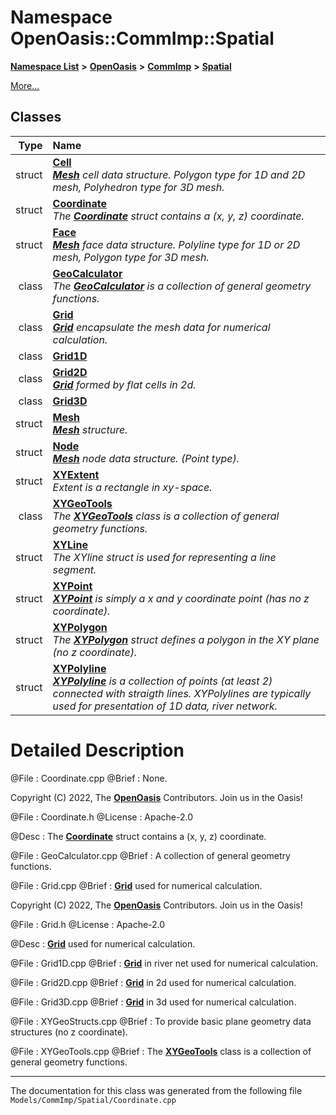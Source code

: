 

# Namespace OpenOasis::CommImp::Spatial



[**Namespace List**](namespaces.md) **>** [**OpenOasis**](namespace_open_oasis.md) **>** [**CommImp**](namespace_open_oasis_1_1_comm_imp.md) **>** [**Spatial**](namespace_open_oasis_1_1_comm_imp_1_1_spatial.md)



[More...](#detailed-description)
















## Classes

| Type | Name |
| ---: | :--- |
| struct | [**Cell**](struct_open_oasis_1_1_comm_imp_1_1_spatial_1_1_cell.md) <br>[_**Mesh**_](struct_open_oasis_1_1_comm_imp_1_1_spatial_1_1_mesh.md) _cell data structure. Polygon type for 1D and 2D mesh, Polyhedron type for 3D mesh._ |
| struct | [**Coordinate**](struct_open_oasis_1_1_comm_imp_1_1_spatial_1_1_coordinate.md) <br>_The_ [_**Coordinate**_](struct_open_oasis_1_1_comm_imp_1_1_spatial_1_1_coordinate.md) _struct contains a (x, y, z) coordinate._ |
| struct | [**Face**](struct_open_oasis_1_1_comm_imp_1_1_spatial_1_1_face.md) <br>[_**Mesh**_](struct_open_oasis_1_1_comm_imp_1_1_spatial_1_1_mesh.md) _face data structure. Polyline type for 1D or 2D mesh, Polygon type for 3D mesh._ |
| class | [**GeoCalculator**](class_open_oasis_1_1_comm_imp_1_1_spatial_1_1_geo_calculator.md) <br>_The_ [_**GeoCalculator**_](class_open_oasis_1_1_comm_imp_1_1_spatial_1_1_geo_calculator.md) _is a collection of general geometry functions._ |
| class | [**Grid**](class_open_oasis_1_1_comm_imp_1_1_spatial_1_1_grid.md) <br>[_**Grid**_](class_open_oasis_1_1_comm_imp_1_1_spatial_1_1_grid.md) _encapsulate the mesh data for numerical calculation._ |
| class | [**Grid1D**](class_open_oasis_1_1_comm_imp_1_1_spatial_1_1_grid1_d.md) <br> |
| class | [**Grid2D**](class_open_oasis_1_1_comm_imp_1_1_spatial_1_1_grid2_d.md) <br>[_**Grid**_](class_open_oasis_1_1_comm_imp_1_1_spatial_1_1_grid.md) _formed by flat cells in 2d._ |
| class | [**Grid3D**](class_open_oasis_1_1_comm_imp_1_1_spatial_1_1_grid3_d.md) <br> |
| struct | [**Mesh**](struct_open_oasis_1_1_comm_imp_1_1_spatial_1_1_mesh.md) <br>[_**Mesh**_](struct_open_oasis_1_1_comm_imp_1_1_spatial_1_1_mesh.md) _structure._ |
| struct | [**Node**](struct_open_oasis_1_1_comm_imp_1_1_spatial_1_1_node.md) <br>[_**Mesh**_](struct_open_oasis_1_1_comm_imp_1_1_spatial_1_1_mesh.md) _node data structure. (Point type)._ |
| struct | [**XYExtent**](struct_open_oasis_1_1_comm_imp_1_1_spatial_1_1_x_y_extent.md) <br>_Extent is a rectangle in xy-space._  |
| class | [**XYGeoTools**](class_open_oasis_1_1_comm_imp_1_1_spatial_1_1_x_y_geo_tools.md) <br>_The_ [_**XYGeoTools**_](class_open_oasis_1_1_comm_imp_1_1_spatial_1_1_x_y_geo_tools.md) _class is a collection of general geometry functions._ |
| struct | [**XYLine**](struct_open_oasis_1_1_comm_imp_1_1_spatial_1_1_x_y_line.md) <br>_The XYline struct is used for representing a line segment._  |
| struct | [**XYPoint**](struct_open_oasis_1_1_comm_imp_1_1_spatial_1_1_x_y_point.md) <br>[_**XYPoint**_](struct_open_oasis_1_1_comm_imp_1_1_spatial_1_1_x_y_point.md) _is simply a x and y coordinate point (has no z coordinate)._ |
| struct | [**XYPolygon**](struct_open_oasis_1_1_comm_imp_1_1_spatial_1_1_x_y_polygon.md) <br>_The_ [_**XYPolygon**_](struct_open_oasis_1_1_comm_imp_1_1_spatial_1_1_x_y_polygon.md) _struct defines a polygon in the XY plane (no z coordinate)._ |
| struct | [**XYPolyline**](struct_open_oasis_1_1_comm_imp_1_1_spatial_1_1_x_y_polyline.md) <br>[_**XYPolyline**_](struct_open_oasis_1_1_comm_imp_1_1_spatial_1_1_x_y_polyline.md) _is a collection of points (at least 2) connected with straigth lines. XYPolylines are typically used for presentation of 1D data, river network._ |


















































# Detailed Description



 @File : Coordinate.cpp @Brief : None.



 Copyright (C) 2022, The [**OpenOasis**](namespace_open_oasis.md) Contributors. Join us in the Oasis!


@File : Coordinate.h @License : Apache-2.0


@Desc : The [**Coordinate**](struct_open_oasis_1_1_comm_imp_1_1_spatial_1_1_coordinate.md) struct contains a (x, y, z) coordinate.



 @File : GeoCalculator.cpp @Brief : A collection of general geometry functions.



 @File : Grid.cpp @Brief : [**Grid**](class_open_oasis_1_1_comm_imp_1_1_spatial_1_1_grid.md) used for numerical calculation.



 Copyright (C) 2022, The [**OpenOasis**](namespace_open_oasis.md) Contributors. Join us in the Oasis!


@File : Grid.h @License : Apache-2.0


@Desc : [**Grid**](class_open_oasis_1_1_comm_imp_1_1_spatial_1_1_grid.md) used for numerical calculation.



 @File : Grid1D.cpp @Brief : [**Grid**](class_open_oasis_1_1_comm_imp_1_1_spatial_1_1_grid.md) in river net used for numerical calculation.



 @File : Grid2D.cpp @Brief : [**Grid**](class_open_oasis_1_1_comm_imp_1_1_spatial_1_1_grid.md) in 2d used for numerical calculation.



 @File : Grid3D.cpp @Brief : [**Grid**](class_open_oasis_1_1_comm_imp_1_1_spatial_1_1_grid.md) in 3d used for numerical calculation.



 @File : XYGeoStructs.cpp @Brief : To provide basic plane geometry data structures (no z coordinate).



 @File : XYGeoTools.cpp @Brief : The [**XYGeoTools**](class_open_oasis_1_1_comm_imp_1_1_spatial_1_1_x_y_geo_tools.md) class is a collection of general geometry functions. 


    

------------------------------
The documentation for this class was generated from the following file `Models/CommImp/Spatial/Coordinate.cpp`

